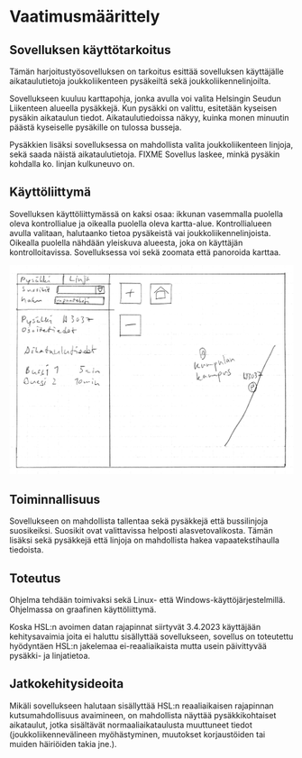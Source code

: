 # Vaatimusmäärittely

## Sovelluksen käyttötarkoitus

Tämän harjoitustyösovelluksen on tarkoitus esittää sovelluksen käyttäjälle aikataulutietoja joukkoliikenteen pysäkeiltä
sekä joukkoliikennelinjoilta.

Sovellukseen kuuluu karttapohja, jonka avulla voi valita Helsingin Seudun Liikenteen alueella
pysäkkejä. Kun pysäkki on valittu, esitetään kyseisen pysäkin aikataulun tiedot. Aikataulutiedoissa näkyy, kuinka monen
minuutin päästä kyseiselle pysäkille on tulossa busseja.

Pysäkkien lisäksi sovelluksessa on mahdollista valita joukkoliikenteen linjoja, sekä saada näistä aikataulutietoja.
FIXME Sovellus laskee, minkä pysäkin kohdalla ko. linjan kulkuneuvo on. 

## Käyttöliittymä

Sovelluksen käyttöliittymässä on kaksi osaa: ikkunan vasemmalla puolella oleva kontrollialue ja oikealla puolella 
oleva kartta-alue. Kontrollialueen avulla valitaan, halutaanko tietoa pysäkeistä vai joukkoliikennelinjoista. Oikealla
puolella nähdään yleiskuva alueesta, joka on käyttäjän kontrolloitavissa. Sovelluksessa voi sekä zoomata että panoroida 
karttaa.

![](kuvat/kayttoliittyma.png?raw=true)

## Toiminnallisuus

Sovellukseen on mahdollista tallentaa sekä pysäkkejä että bussilinjoja suosikeiksi. Suosikit ovat valittavissa helposti
alasvetovalikosta. Tämän lisäksi sekä pysäkkejä että linjoja on mahdollista hakea vapaatekstihaulla tiedoista.

## Toteutus

Ohjelma tehdään toimivaksi sekä Linux- että Windows-käyttöjärjestelmillä. Ohjelmassa on graafinen käyttöliittymä.

Koska HSL:n avoimen datan rajapinnat siirtyvät 3.4.2023 käyttäjään kehitysavaimia joita ei haluttu sisällyttää 
sovellukseen, sovellus on toteutettu hyödyntäen HSL:n jakelemaa ei-reaaliaikaista mutta usein päivittyvää pysäkki- ja 
linjatietoa.


## Jatkokehitysideoita

Mikäli sovellukseen halutaan sisällyttää HSL:n reaaliaikaisen rajapinnan kutsumahdollisuus avaimineen, on mahdollista 
näyttää pysäkkikohtaiset aikataulut, jotka sisältävät normaaliaikataulusta muuttuneet tiedot (joukkoliikennevälineen 
myöhästyminen, muutokset korjaustöiden tai muiden häiriöiden takia jne.). 
